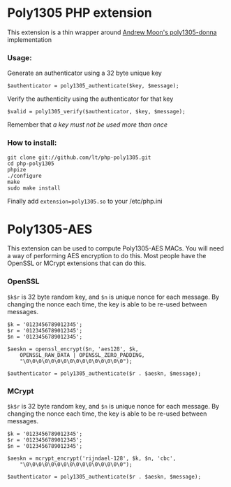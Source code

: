 Poly1305 PHP extension
========================

This extension is a thin wrapper around [Andrew Moon's poly1305-donna](https://github.com/floodyberry/poly1305-donna) implementation

### Usage:

Generate an authenticator using a 32 byte unique key

```
$authenticator = poly1305_authenticate($key, $message);
```

Verify the authenticity using the authenticator for that key

```
$valid = poly1305_verify($authenticator, $key, $message);
```

Remember that *a key must not be used more than once*

### How to install:

```
git clone git://github.com/lt/php-poly1305.git
cd php-poly1305
phpize
./configure
make
sudo make install
```
Finally add `extension=poly1305.so` to your /etc/php.ini


# Poly1305-AES

This extension can be used to compute Poly1305-AES MACs. You will need a way of performing AES encryption to do this. Most people have the OpenSSL or MCrypt extensions that can do this.

### OpenSSL

`$k$r` is 32 byte random key, and `$n` is unique nonce for each message. By changing the nonce each time, the key is able to be re-used between messages.

```
$k = '0123456789012345';
$r = '0123456789012345';
$n = '0123456789012345';

$aeskn = openssl_encrypt($n, 'aes128', $k,
    OPENSSL_RAW_DATA | OPENSSL_ZERO_PADDING,
    "\0\0\0\0\0\0\0\0\0\0\0\0\0\0\0\0");

$authenticator = poly1305_authenticate($r . $aeskn, $message);
```

### MCrypt

`$k$r` is 32 byte random key, and `$n` is unique nonce for each message. By changing the nonce each time, the key is able to be re-used between messages.

```
$k = '0123456789012345';
$r = '0123456789012345';
$n = '0123456789012345';

$aeskn = mcrypt_encrypt('rijndael-128', $k, $n, 'cbc',
    "\0\0\0\0\0\0\0\0\0\0\0\0\0\0\0\0");

$authenticator = poly1305_authenticate($r . $aeskn, $message);
```
